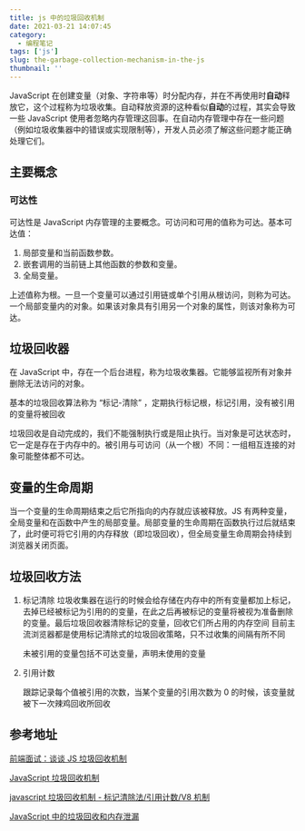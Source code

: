 ```yaml
---
title: js 中的垃圾回收机制
date: 2021-03-21 14:07:45
category:
  - 编程笔记
tags: ['js']
slug: the-garbage-collection-mechanism-in-the-js
thumbnail: ''
---
```


JavaScript 在创建变量（对象、字符串等）时分配内存，并在不再使用时**自动**释放它，这个过程称为垃圾收集。自动释放资源的这种看似**自动**的过程，其实会导致一些 JavaScript 使用者忽略内存管理这回事。在自动内存管理中存在一些问题（例如垃圾收集器中的错误或实现限制等），开发人员必须了解这些问题才能正确处理它们。

## 主要概念

### 可达性

可达性是 JavaScript 内存管理的主要概念。可访问和可用的值称为可达。基本可达值：

1. 局部变量和当前函数参数。
2. 嵌套调用的当前链上其他函数的参数和变量。
3. 全局变量。

上述值称为根。一旦一个变量可以通过引用链或单个引用从根访问，则称为可达。
一个局部变量内的对象。如果该对象具有引用另一个对象的属性，则该对象称为可达。

## 垃圾回收器

在 JavaScript 中，存在一个后台进程，称为垃圾收集器。它能够监视所有对象并删除无法访问的对象。

基本的垃圾回收算法称为 “标记-清除” ，定期执行标记根，标记引用，没有被引用的变量将被回收

垃圾回收是自动完成的，我们不能强制执行或是阻止执行。当对象是可达状态时，它一定是存在于内存中的。被引用与可访问（从一个根）不同：一组相互连接的对象可能整体都不可达。

## 变量的生命周期

当一个变量的生命周期结束之后它所指向的内存就应该被释放。JS 有两种变量，全局变量和在函数中产生的局部变量。局部变量的生命周期在函数执行过后就结束了，此时便可将它引用的内存释放（即垃圾回收），但全局变量生命周期会持续到浏览器关闭页面。

## 垃圾回收方法

1. 标记清除
   垃圾收集器在运行的时候会给存储在内存中的所有变量都加上标记，去掉已经被标记为引用的的变量，在此之后再被标记的变量将被视为准备删除的变量。最后垃圾回收器清除标记的变量，回收它们所占用的内存空间
   目前主流浏览器都是使用标记清除式的垃圾回收策略，只不过收集的间隔有所不同

   未被引用的变量包括不可达变量，声明未使用的变量

2. 引用计数

   跟踪记录每个值被引用的次数，当某个变量的引用次数为 0 的时候，该变量就被下一次辣鸡回收所回收

## 参考地址

[前端面试：谈谈 JS 垃圾回收机制](https://segmentfault.com/a/1190000018605776)

[JavaScript 垃圾回收机制](https://zhuanlan.zhihu.com/p/60336501)

[javascript 垃圾回收机制 - 标记清除法/引用计数/V8 机制](https://segmentfault.com/a/1190000019276047)

[JavaScript 中的垃圾回收和内存泄漏](https://blog.fundebug.com/2019/04/30/javascript-memory-management/)
